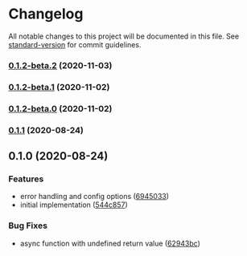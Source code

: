 # Changelog

All notable changes to this project will be documented in this file. See [standard-version](https://github.com/conventional-changelog/standard-version) for commit guidelines.

### [0.1.2-beta.2](https://github.com/tannerntannern/node-force-sync/compare/v0.1.2-beta.1...v0.1.2-beta.2) (2020-11-03)

### [0.1.2-beta.1](https://github.com/tannerntannern/node-force-sync/compare/v0.1.2-beta.0...v0.1.2-beta.1) (2020-11-02)

### [0.1.2-beta.0](https://github.com/tannerntannern/node-force-sync/compare/v0.1.1...v0.1.2-beta.0) (2020-11-02)

### [0.1.1](https://github.com/tannerntannern/node-force-sync/compare/v0.1.0...v0.1.1) (2020-08-24)

## 0.1.0 (2020-08-24)


### Features

* error handling and config options ([6945033](https://github.com/tannerntannern/node-force-sync/commit/69450333f8c2d77329244238673a1c44aedeecd8))
* initial implementation ([544c857](https://github.com/tannerntannern/node-force-sync/commit/544c857aee00ccb7e57ab917da4a6475201f62a7))


### Bug Fixes

* async function with undefined return value ([62943bc](https://github.com/tannerntannern/node-force-sync/commit/62943bc0c767cb8b9338e545249342880703a1ef))
